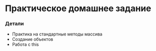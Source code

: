# Практическое домашнее задание

### Детали
<ul>
    <li> Практика на стандартные методы массива</li>
    <li> Создание объектов</li>
    <li> Работа с this</li>
</ul>
